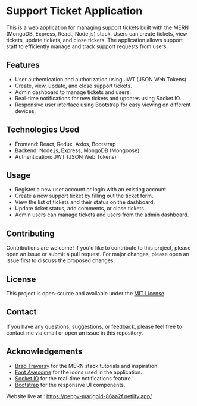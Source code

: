 # Support Ticket Application

This is a web application for managing support tickets built with the MERN (MongoDB, Express, React, Node.js) stack. Users can create tickets, view tickets, update tickets, and close tickets. The application allows support staff to efficiently manage and track support requests from users.

## Features

- User authentication and authorization using JWT (JSON Web Tokens).
- Create, view, update, and close support tickets.
- Admin dashboard to manage tickets and users.
- Real-time notifications for new tickets and updates using Socket.IO.
- Responsive user interface using Bootstrap for easy viewing on different devices.

## Technologies Used

- Frontend: React, Redux, Axios, Bootstrap
- Backend: Node.js, Express, MongoDB (Mongoose)
- Authentication: JWT (JSON Web Tokens)

## Usage

- Register a new user account or login with an existing account.
- Create a new support ticket by filling out the ticket form.
- View the list of tickets and their status on the dashboard.
- Update ticket status, add comments, or close tickets.
- Admin users can manage tickets and users from the admin dashboard.

## Contributing

Contributions are welcome! If you'd like to contribute to this project, please open an issue or submit a pull request. For major changes, please open an issue first to discuss the proposed changes.

## License

This project is open-source and available under the [MIT License](LICENSE).

## Contact

If you have any questions, suggestions, or feedback, please feel free to contact me via email or open an issue in this repository.

## Acknowledgements

- [Brad Traversy](https://github.com/bradtraversy) for the MERN stack tutorials and inspiration.
- [Font Awesome](https://fontawesome.com/) for the icons used in the application.
- [Socket.IO](https://socket.io/) for the real-time notifications feature.
- [Bootstrap](https://getbootstrap.com/) for the responsive UI components.


Website live at : https://peppy-marigold-86aa2f.netlify.app/
